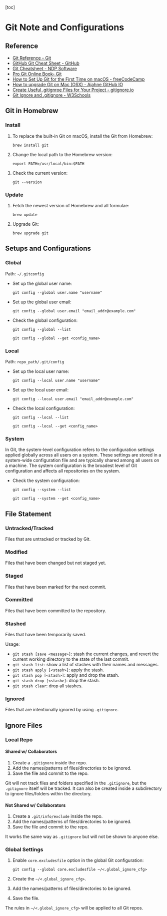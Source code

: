 [toc]

# Git Note and Configurations

## Reference

- [Git Reference - Git](https://git-scm.com/doc)
- [GitHub Git Cheat Sheet - GitHub](https://training.github.com/downloads/github-git-cheat-sheet/)
- [Git Cheatsheet - NDP Software](https://ndpsoftware.com/git-cheatsheet.html)
- [Pro Git Online Book- Git](https://git-scm.com/book/en/v2)
- [How to Set Up Git for the First Time on macOS - freeCodeCamp](https://www.freecodecamp.org/news/setup-git-on-mac/)
- [How to upgrade Git on Mac (OSX) - Ajahne GitHub IO](https://ajahne.github.io/blog/tools/2018/06/11/how-to-upgrade-git-mac.html)
- [Create Useful .gitignroe Files for Your Project - gitignore.io](https://www.toptal.com/developers/gitignore)
- [Git Ignore and .gitignore - W3Schools](https://www.w3schools.com/git/git_ignore.asp?remote=github)

## Git in Homebrew

### Install

1. To replace the built-in Git on macOS, install the Git from Homebrew: 

   `brew install git`

2. Change the local path to the Homebrew version:

   `export PATH=/usr/local/bin:$PATH`

3. Check the current version:

   `git --version`

### Update

1. Fetch the newest version of Homebrew and all formulae:

   `brew update`

2. Upgrade Git:

   `brew upgrade git`

## Setups and Configurations

### Global

Path: `~/.gitconfig`

- Set up the global user name:

  `git config --global user.name "username"`

- Set up the global user email:

  `git config --global user.email "email_addr@example.com"`

- Check the global configuration:

  `git config --global --list`

  `git config --global --get <config_name>`
### Local

Path: `repo_path/.git/config`

- Set up the local user name:

  `git config --local user.name "username"`

- Set up the local user email:

  `git config --local user.email "email_addr@example.com"`

- Check the local configuration:

  `git config --local --list`

  `git config --local --get <config_name>`

### System

In Git, the system-level configuration refers to the configuration settings applied globally across all users on a system. These settings are stored in a system-wide configuration file and are typically shared among all users on a machine. The system configuration is the broadest level of Git configuration and affects all repositories on the system.

- Check the system configuration:

  `git config --system --list`
  
  `git config --system --get <config_name>`

## File Statement

### Untracked/Tracked

Files that are untracked or tracked by Git.

### Modified

Files that have been changed but not staged yet.

### Staged

Files that have been marked for the next commit.

### Committed

Files that have been committed to the repository.

### Stashed

Files that have been temporarily saved.

Usage:

- `git stash [save <message>]`: stash the current changes, and revert the current working directory to the state of the last commit.
- `git stash list`: show a list of stashes with their names and messages.
- `git stash apply [<stash>]`: apply the stash.
- `git stash pop [<stash>]`: apply and drop the stash.
- `git stash drop [<stash>]`: drop the stash.
- `git stash clear`: drop all stashes.

### Ignored

Files that are intentionally ignored by using `.gitignore`.

## Ignore Files

### Local Repo

#### Shared w/ Collaborators

1. Create a `.gitignore` inside the repo.
2. Add the names/patterns of files/directories to be ignored.
3. Save the file and commit to the repo.

Git will not track files and folders specified in the `.gitignore`, but the `.gitignore` itself will be tracked. It can also be created inside a subdirectory to ignore files/folders within the directory. 

#### Not Shared w/ Collaborators

1. Create a `.git/info/exclude` inside the repo.
2. Add the names/patterns of files/directories to be ignored.
3. Save the file and commit to the repo.

It works the same way as `.gitignore` but will not be shown to anyone else.

### Global Settings

1. Enable `core.excludesfile` option in the global Git configuration:

   ```git config --global core.excludesfile ~/<.global_ignore_cfg>```

2. Create the ```~/<.global_ignore_cfg>```.
3. Add the names/patterns of files/directories to be ignored.
4. Save the file.

The rules in ```~/<.global_ignore_cfg>``` will be applied to all Git repos.

   